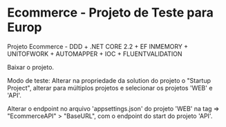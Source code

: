 # Ecommerce - Projeto de Teste para Europ

Projeto Ecommerce - DDD + .NET CORE 2.2 + EF INMEMORY + UNITOFWORK + AUTOMAPPER + IOC + FLUENTVALIDATION


Baixar o projeto.

Modo de teste: Alterar na propriedade da solution do projeto o "Startup Project", alterar para múltiplos projetos e selecionar os projetos 'WEB' e 'API'.

Alterar o endpoint no arquivo 'appsettings.json' do projeto 'WEB' na tag => "EcommerceAPI" > "BaseURL", 
com o endpoint do start do projeto 'API'.
